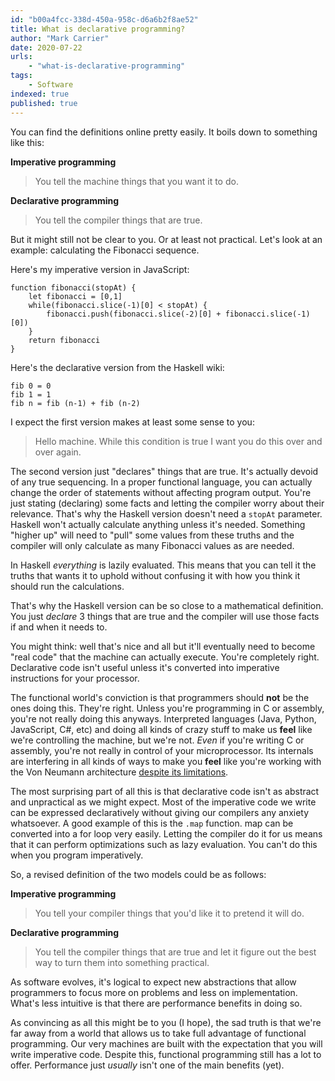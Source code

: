 ```yaml
---
id: "b00a4fcc-338d-450a-958c-d6a6b2f8ae52"
title: What is declarative programming?
author: "Mark Carrier"
date: 2020-07-22
urls:
    - "what-is-declarative-programming"
tags:
    - Software
indexed: true
published: true
---
```

You can find the definitions online pretty easily. It boils down to something like this:

**Imperative programming**
> You tell the machine things that you want it to do.

**Declarative programming**
> You tell the compiler things that are true.

But it might still not be clear to you. Or at least not practical. Let's look at an example: calculating the Fibonacci sequence.

Here's my imperative version in JavaScript:
```
function fibonacci(stopAt) {
    let fibonacci = [0,1]
    while(fibonacci.slice(-1)[0] < stopAt) {
        fibonacci.push(fibonacci.slice(-2)[0] + fibonacci.slice(-1)[0])
    }
    return fibonacci
}
```

Here's the declarative version from the Haskell wiki:
```
fib 0 = 0
fib 1 = 1
fib n = fib (n-1) + fib (n-2)
```

I expect the first version makes at least some sense to you:
> Hello machine. While this condition is true I want you do this over and over again.

The second version just "declares" things that are true. It's actually devoid of any true sequencing. In a proper functional language, you can actually change the order of statements without affecting program output. You're just stating (declaring) some facts and letting the compiler worry about their relevance. That's why the Haskell version doesn't need a `stopAt` parameter. Haskell won't actually calculate anything unless it's needed. Something "higher up" will need to "pull" some values from these truths and the compiler will only calculate as many Fibonacci values as are needed. 

In Haskell _everything_ is lazily evaluated. This means that you can tell it the truths that wants it to uphold without confusing it with how you think it should run the calculations.

That's why the Haskell version can be so close to a mathematical definition. You just _declare_ 3 things that are true and the compiler will use those facts if and when it needs to.

You might think: well that's nice and all but it'll eventually need to become "real code" that the machine can actually execute. You're completely right. Declarative code isn't useful unless it's converted into imperative instructions for your processor.

The functional world's conviction is that programmers should **not** be the ones doing this. They're right. Unless you're programming in C or assembly, you're not really doing this anyways. Interpreted languages (Java, Python, JavaScript, C#, etc) and doing all kinds of crazy stuff to make us **feel** like we're controlling the machine, but we're not.  _Even_ if you're writing C or assembly, you're not really in control of your microprocessor. Its internals are interfering in all kinds of ways to make you **feel** like you're working with the Von Neumann architecture [despite its limitations](https://en.wikipedia.org/wiki/Von_Neumann_architecture#Mitigations).

The most surprising part of all this is that declarative code isn't as abstract and unpractical as we might expect. Most of the imperative code we write can be expressed declaratively without giving our compilers any anxiety whatsoever. A good example of this is the `.map` function. map can be converted into a for loop very easily. Letting the compiler do it for us means that it can perform optimizations such as lazy evaluation. You can't do this when you program imperatively.

So, a revised definition of the two models could be as follows:

**Imperative programming**
> You tell your compiler things that you'd like it to pretend it will do.

**Declarative programming**
> You tell the compiler things that are true and let it figure out the best way to turn them into something practical.

As software evolves, it's logical to expect new abstractions that allow programmers to focus more on problems and less on implementation. What's less intuitive is that there are performance benefits in doing so.

As convincing as all this might be to you (I hope), the sad truth is that we're far away from a world that allows us to take full advantage of functional programming. Our very machines are built with the expectation that you will write imperative code. Despite this, functional programming still has a lot to offer. Performance just _usually_ isn't one of the main benefits (yet).
